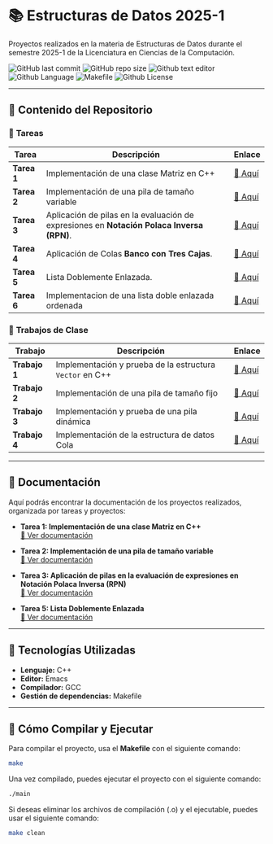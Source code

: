# 📚 Estructuras de Datos 2025-1
Proyectos realizados en la materia de Estructuras de Datos durante el semestre 2025-1 de la Licenciatura en Ciencias de la Computación.

![GitHub last commit](https://img.shields.io/github/last-commit/ComputerChemistry/Estructuras-de-Datos-2025-1?style=for-the-badge&color=b4befe) 
![GitHub repo size](https://img.shields.io/github/repo-size/ComputerChemistry/Estructuras-de-Datos-2025-1?style=for-the-badge&color=cba6f7) 
![Github text editor](https://img.shields.io/badge/Emacs-%237F5AB6.svg?&style=for-the-badge&logo=gnu-emacs&logoColor=white) 
![Github Language](https://img.shields.io/badge/C%2B%2B-00599C?style=for-the-badge&logo=c%2B%2B&logoColor=white) 
![Makefile](https://img.shields.io/badge/Build-Makefile-89b4fa?style=for-the-badge&logo=gnu&logoColor=white) 
![Github License](https://img.shields.io/badge/MIT-green?style=for-the-badge)

---

## 📂 Contenido del Repositorio  

### 🔹 **Tareas**
| Tarea  | Descripción | Enlace |
|--------|------------|--------|
| **Tarea 1** | Implementación de una clase Matriz en C++ | [🔗 Aquí](./Tareas/Tarea01/Tarea01Matriz/) |
| **Tarea 2** | Implementación de una pila de tamaño variable | [🔗 Aquí](./Tareas/Tarea02/Tarea02PilaTamVar/) |
| **Tarea 3** | Aplicación de pilas en la evaluación de expresiones en **Notación Polaca Inversa (RPN)**. | [🔗 Aquí](./Tareas/Tarea03/Tarea03AplicaciondePila/) |
| **Tarea 4** | Aplicación de Colas **Banco con Tres Cajas**. | [🔗 Aquí](./Tareas/Tarea04/Tarea03AplicaciondeColas/) |
| **Tarea 5** | Lista Doblemente Enlazada. | [🔗 Aquí](./Tareas/Tarea05/ListaDobleEnlazada/) |
| **Tarea 6** | Implementacion de una lista doble enlazada ordenada | [🔗 Aquí](./Tareas/Tarea06/Tarea06ListaOrdenada) |


### 🏫 **Trabajos de Clase**
| Trabajo | Descripción | Enlace |
|---------|------------|--------|
| **Trabajo 1** | Implementación y prueba de la estructura `Vector` en C++ | [🔗 Aquí](./Clases/PruebaVector/) |
| **Trabajo 2** | Implementación de una pila de tamaño fijo | [🔗 Aquí](./Clases/PilaTamFijo/) |
| **Trabajo 3** | Implementación y prueba de una pila dinámica | [🔗 Aquí](./Clases/PruebaPilaDinamica/) |
| **Trabajo 4** | Implementación de la estructura de datos Cola | [🔗 Aquí](./Clases/PruebaCola/) |

---

## 📖 **Documentación**

Aquí podrás encontrar la documentación de los proyectos realizados, organizada por tareas y proyectos:

- **Tarea 1: Implementación de una clase Matriz en C++**  
  [📄 Ver documentación](https://computerchemistry.github.io/Estructuras-de-Datos-2025-1/Tarea01/docs01/index.html)

- **Tarea 2: Implementación de una pila de tamaño variable**  
  [📄 Ver documentación](https://computerchemistry.github.io/Estructuras-de-Datos-2025-1/Tarea02/docs02/index.html)

- **Tarea 3: Aplicación de pilas en la evaluación de expresiones en Notación Polaca Inversa (RPN)**  
  [📄 Ver documentación](https://computerchemistry.github.io/Estructuras-de-Datos-2025-1/Tarea03/docs03/index.html)

- **Tarea 5: Lista Doblemente Enlazada**  
  [📄 Ver documentación](https://computerchemistry.github.io/Estructuras-de-Datos-2025-1/Tarea05/docs05/index.html)


---

## 🚀 Tecnologías Utilizadas  

- **Lenguaje:** C++  
- **Editor:** Emacs  
- **Compilador:** GCC  
- **Gestión de dependencias:** Makefile  

---
## 🔨 Cómo Compilar y Ejecutar

Para compilar el proyecto, usa el **Makefile** con el siguiente comando:

```bash
make
```
Una vez compilado, puedes ejecutar el proyecto con el siguiente comando:

```bash
./main
```

Si deseas eliminar los archivos de compilación (.o) y el ejecutable, puedes usar el siguiente comando:

```bash
make clean
```

